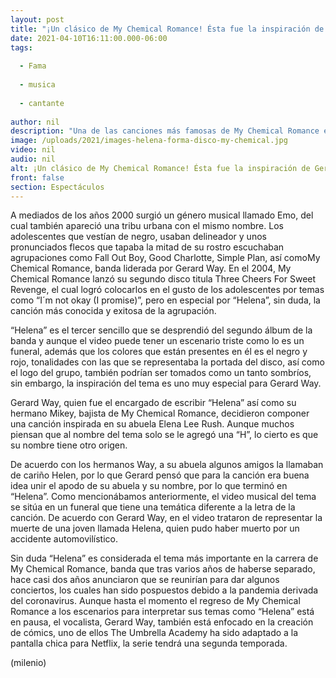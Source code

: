 ```yaml
---
layout: post
title: "¡Un clásico de My Chemical Romance! Ésta fue la inspiración de Gerard Way para escribir 'Helena'"
date: 2021-04-10T16:11:00.000-06:00
tags:
  
  - Fama
  
  - musica
  
  - cantante
  
author: nil
description: "Una de las canciones más famosas de My Chemical Romance es Helena, escrita por Gerard Way, Te contamos la inspiración detrás del tema. "
image: /uploads/2021/images-helena-forma-disco-my-chemical.jpg
video: nil
audio: nil
alt: ¡Un clásico de My Chemical Romance! Ésta fue la inspiración de Gerard Way para escribir 'Helena'
front: false
section: Espectáculos
---
```


A mediados de los años 2000 surgió un género musical llamado Emo, del cual también apareció una tribu urbana con el mismo nombre. Los adolescentes que vestían de negro, usaban delineador y unos pronunciados flecos que tapaba la mitad de su rostro escuchaban agrupaciones como Fall Out Boy, Good Charlotte, Simple Plan, así comoMy Chemical Romance, banda liderada por Gerard Way. En el 2004, My Chemical Romance lanzó su segundo disco titula Three Cheers For Sweet Revenge, el cual logró colocarlos en el gusto de los adolescentes por temas como “I´m not okay (I promise)”, pero en especial por “Helena”, sin duda, la canción más conocida y exitosa de la agrupación. 

“Helena” es el tercer sencillo que se desprendió del segundo álbum de la banda y aunque el video puede tener un escenario triste como lo es un funeral, además que los colores que están presentes en él es el negro y rojo, tonalidades con las que se representaba la portada del disco, así como el logo del grupo, también podrían ser tomados como un tanto sombríos, sin embargo, la inspiración del tema es uno muy especial para Gerard Way. 

Gerard Way, quien fue el encargado de escribir “Helena” así como su hermano Mikey, bajista de My Chemical Romance, decidieron componer una canción inspirada en su abuela Elena Lee Rush. Aunque muchos piensan que al nombre del tema solo se le agregó una “H”, lo cierto es que su nombre tiene otro origen. 

De acuerdo con los hermanos Way, a su abuela algunos amigos la llamaban de cariño Helen, por lo que Gerard pensó que para la canción era buena idea unir el apodo de su abuela y su nombre, por lo que terminó en “Helena”. Como mencionábamos anteriormente, el video musical del tema se sitúa en un funeral que tiene una temática diferente a la letra de la canción. De acuerdo con Gerard Way, en el video trataron de representar la muerte de una joven llamada Helena, quien pudo haber muerto por un accidente automovilístico. 

Sin duda “Helena” es considerada el tema más importante en la carrera de My Chemical Romance, banda que tras varios años de haberse separado, hace casi dos años anunciaron que se reunirían para dar algunos conciertos, los cuales han sido pospuestos debido a la pandemia derivada del coronavirus. Aunque hasta el momento el regreso de My Chemical Romance a los escenarios para interpretar sus temas como “Helena” está en pausa, el vocalista, Gerard Way, también está enfocado en la creación de cómics, uno de ellos The Umbrella Academy ha sido adaptado a la pantalla chica para Netflix, la serie tendrá una segunda temporada.

(milenio)